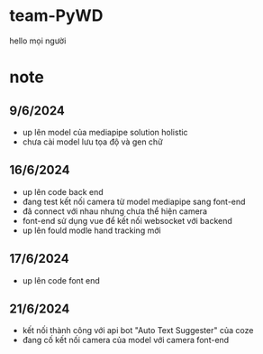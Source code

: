 # team-PyWD

hello mọi người
# note
##  9/6/2024
- up lên model của mediapipe solution holistic 
- chưa cài model lưu tọa độ và gen chữ
## 16/6/2024
- up lên code back end
- đang test kết nối camera từ model mediapipe sang font-end
- đã connect với nhau nhưng chưa thể hiện camera
- font-end sử dụng vue để kết nối websocket với backend
- up lên fould modle hand tracking mới
## 17/6/2024
- up lên code font end
## 21/6/2024
- kết nối thành công với api bot "Auto Text Suggester" của coze
- đang cố kết nối camera của model với camera font-end
